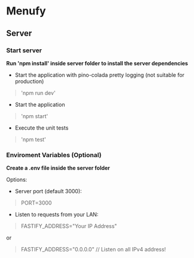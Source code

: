 # Menufy


## Server

### Start server

**Run 'npm install' inside server folder to install the server dependencies**

- Start the application with pino-colada pretty logging (not suitable for production)

> 'npm run dev'

- Start the application

> 'npm start'

- Execute the unit tests

> 'npm test'

### Enviroment Variables (Optional)

**Create a .env file inside the server folder**

Options:

- Server port (default 3000):

> PORT=3000

- Listen to requests from your LAN:

> FASTIFY_ADDRESS="Your IP Address"

or

> FASTIFY_ADDRESS="0.0.0.0" // Listen on all IPv4 address!
